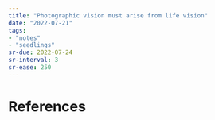 ```yaml
---
title: "Photographic vision must arise from life vision"
date: "2022-07-21"
tags:
- "notes"
- "seedlings"
sr-due: 2022-07-24
sr-interval: 3
sr-ease: 250
---
```



# References
